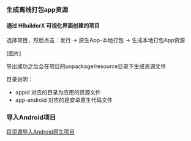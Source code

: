 ### 生成离线打包app资源
#### 通过 HBuilderX 可视化界面创建的项目
选择项目，然后点击：发行 -> 原生App-本地打包 -> 生成本地打包App资源

[图片]

导出成功之后会在项目的unpackage/resource目录下生成资源文件

目录说明：
- appid 对应的目录为应用的资源文件
- app-android 对应的是安卓原生代码文件

### 导入Android项目

[将资源导入Android原生项目](../use/android.md)